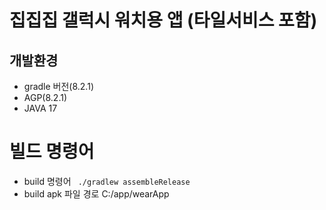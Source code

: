 # 집집집 갤럭시 워치용 앱 (타일서비스 포함)

## 개발환경

- gradle 버전(8.2.1)
- AGP(8.2.1)
- JAVA 17

# 빌드 명령어

- build 명령어
  `` ./gradlew assembleRelease``
- build apk 파일 경로
  C:/app/wearApp